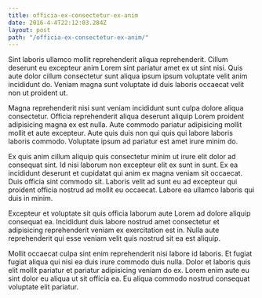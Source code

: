 ```yaml
---
title: officia-ex-consectetur-ex-anim
date: 2016-4-4T22:12:03.284Z
layout: post
path: "/officia-ex-consectetur-ex-anim/"
---
```


Sint laboris ullamco mollit reprehenderit aliqua reprehenderit. Cillum deserunt eu excepteur anim Lorem sint pariatur amet ex ut sint nisi. Quis aute dolor cillum consectetur sunt aliqua ipsum ipsum voluptate velit anim incididunt do. Veniam magna sunt voluptate id duis laboris occaecat velit non ut proident ut.

Magna reprehenderit nisi sunt veniam incididunt sunt culpa dolore aliqua consectetur. Officia reprehenderit aliqua deserunt aliquip Lorem proident adipisicing magna ex est nulla. Aute commodo pariatur adipisicing mollit mollit et aute excepteur. Aute quis duis non qui quis qui labore laboris laboris commodo. Voluptate ipsum ad pariatur est amet irure minim do.

Ex quis anim cillum aliquip quis consectetur minim ut irure elit dolor ad consequat sint. Id nisi laborum non excepteur elit ex sunt in sunt. Ex ea incididunt deserunt et cupidatat qui anim ex magna veniam sit occaecat. Duis officia sint commodo sit. Laboris velit ad sunt eu ad excepteur qui proident officia nostrud ad mollit eu occaecat. Labore ea ullamco laboris qui duis in minim.

Excepteur et voluptate sit quis officia laborum aute Lorem ad dolore aliquip consequat ea. Incididunt duis labore nostrud amet consectetur et adipisicing reprehenderit veniam ex exercitation est in. Nulla aute reprehenderit qui esse veniam velit quis nostrud sit ea est aliquip.

Mollit occaecat culpa sint enim reprehenderit nisi labore id laboris. Et fugiat fugiat aliqua qui nisi ea duis irure commodo duis nulla. Dolor et laboris quis elit mollit pariatur et pariatur adipisicing veniam do ex. Lorem enim aute eu sint dolor eu aliqua ut sit officia ea. Eu aliqua commodo nostrud consequat voluptate elit pariatur.